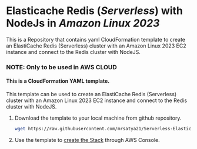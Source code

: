 # Elasticache Redis (*Serverless*) with NodeJs in *Amazon Linux 2023*
This is a Repository that contains yaml CloudFormation template to create an ElastiCache Redis (Serverless) cluster with an Amazon Linux 2023 EC2 instance and connect to the Redis cluster with NodeJS. 

### NOTE: Only to be used in AWS CLOUD

#### This is a CloudFormation YAML template. 

This template can be used to create an ElastiCache Redis (Serverless) cluster with an Amazon Linux 2023 EC2 instance and connect to the Redis cluster with NodeJS.

1. Download the template to your local machine from github repository.

    ```sh
    wget https://raw.githubusercontent.com/mrsatya21/Serverless-Elasticache-Redis-With-NodeJS/main/template.yaml
    ```
2. Use the template to [create the Stack](https://docs.aws.amazon.com/AWSCloudFormation/latest/UserGuide/cfn-console-create-stack.html) through AWS Console. 

